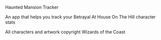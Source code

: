 Haunted Mansion Tracker

An app that helps you track your Betrayal At House On The Hill character stats

All characters and artwork copyright Wizards of the Coast
